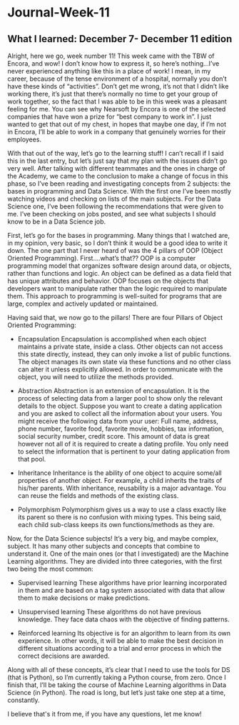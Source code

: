 # Journal-Week-11

## What I learned: December 7- December 11 edition

Alright, here we go, week number 11! This week came with the TBW of Encora, and wow! I don’t know how to express it, so here’s nothing...I’ve never experienced anything like this in a place of work! I mean, in my career, because of the tense environment of a hospital, normally you don’t have these kinds of “activities”. Don’t get me wrong, it’s not that I didn’t like working there, it’s just that there’s normally no time to get your group of work together, so the fact that I was able to be in this week was a pleasant feeling for me. You can see why Nearsoft by Encora is one of the selected companies that have won a prize for “best company to work in”. I just wanted to get that out of my chest, in hopes that maybe one day, if I’m not in Encora, I’ll be able to work in a company that genuinely worries for their employees.

With that out of the way, let’s go to the learning stuff! I can’t recall if I said this in the last entry, but let’s just say that my plan with the issues didn’t go very well. After talking with different teammates and the ones in charge of the Academy, we came to the conclusion to make a change of focus in this phase, so I’ve been reading and investigating concepts from 2 subjects: the bases in programming and Data Science. With the first one I’ve been mostly watching videos and checking on lists of the main subjects. For the Data Science one, I’ve been following the recommendations that were given to me. I’ve been checking on jobs posted, and see what subjects I should know to be in a Data Science job.

First, let’s go for the bases in programming. Many things that I watched are, in my opinion, very basic, so I don’t think it would be a good idea to write it down. The one part that I never heard of was the 4 pillars of OOP (Object Oriented Programming). First….what’s that?? OOP is a computer programming model that organizes software design around data, or objects, rather than functions and logic. An object can be defined as a data field that has unique attributes and behavior. OOP focuses on the objects that developers want to manipulate rather than the logic required to manipulate them. This approach to programming is well-suited for programs that are large, complex and actively updated or maintained.

Having said that, we now go to the pillars! There are four Pillars of Object Oriented Programming:
* Encapsulation
Encapsulation is accomplished when each object maintains a private state, inside a class. Other objects can not access this state directly, instead, they can only invoke a list of public functions. The object manages its own state via these functions and no other class can alter it unless explicitly allowed. In order to communicate with the object, you will need to utilize the methods provided.

* Abstraction
Abstraction is an extension of encapsulation. It is the process of selecting data from a larger pool to show only the relevant details to the object. Suppose you want to create a dating application and you are asked to collect all the information about your users. You might receive the following data from your user: Full name, address, phone number, favorite food, favorite movie, hobbies, tax information, social security number, credit score. This amount of data is great however not all of it is required to create a dating profile. You only need to select the information that is pertinent to your dating application from that pool.

* Inheritance
Inheritance is the ability of one object to acquire some/all properties of another object. For example, a child inherits the traits of his/her parents. With inheritance, reusability is a major advantage. You can reuse the fields and methods of the existing class. 

* Polymorphism
Polymorphism gives us a way to use a class exactly like its parent so there is no confusion with mixing types. This being said, each child sub-class keeps its own functions/methods as they are.

Now, for the Data Science subjects! It’s a very big, and maybe complex, subject. It has many other subjects and concepts that combine to understand it. One of the main ones (or that I investigated) are the Machine Learning algorithms. They are divided into three categories, with the first two being the most common:

* Supervised learning
These algorithms have prior learning incorporated in them and are based on a tag system associated with data that allow them to make decisions or make predictions. 
* Unsupervised learning
These algorithms do not have previous knowledge. They face data chaos with the objective of finding patterns. 

* Reinforced learning 
Its objective is for an algorithm to learn from its own experience. In other words, it will be able to make the best decision in different situations according to a trial and error process in which the correct decisions are awarded.

Along with all of these concepts, it’s clear that I need to use the tools for DS (that is Python), so I’m currently taking a Python course, from zero. Once I finish that, I’ll be taking the course of Machine Learning algorithms in Data Science (in Python). The road is long, but let’s just take one step at a time, constantly.

I believe that's it from me, if you have any questions, let me know!
